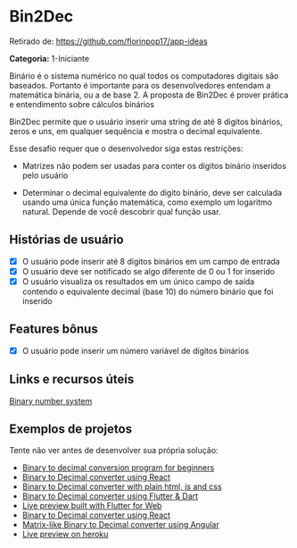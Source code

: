 # Bin2Dec

Retirado de: https://github.com/florinpop17/app-ideas

**Categoria:** 1-Iniciante

Binário é o sistema numérico no qual todos os computadores digitais são baseados.
Portanto é importante para os desenvolvedores entendam a matemática binária,
ou a de base 2. A proposta de Bin2Dec é prover prática e entendimento sobre
cálculos binários

Bin2Dec permite que o usuário inserir uma string de até 8 digitos binários,
zeros e uns, em qualquer sequência e mostra o decimal equivalente.

Esse desafio requer que o desenvolvedor siga estas restrições:

-   Matrizes não podem ser usadas para conter os dígitos binário inseridos
    pelo usuário

-   Determinar o decimal equivalente do digito binário, deve ser calculada 
    usando uma única função matemática, como exemplo um logaritmo
    natural. Depende de você descobrir qual função usar.

## Histórias de usuário
 
-   [x] O usuário pode inserir até 8 dígitos binários em um campo de entrada
-   [x] O usuário deve ser notificado se algo diferente de 0 ou 1 for inserido
-   [x] O usuário visualiza os resultados em um único campo de saída contendo o equivalente decimal (base 10) do número binário que foi inserido

## Features bônus

-   [x] O usuário pode inserir um número variável de dígitos binários

## Links e recursos úteis 

[Binary number system](https://en.wikipedia.org/wiki/Binary_number)

## Exemplos de projetos

Tente não ver antes de desenvolver sua própria solução:

-   [Binary to decimal conversion program for beginners](https://www.youtube.com/watch?v=YMIALQE26KQ)
-   [Binary to Decimal converter using React](https://github.com/email2vimalraj/Bin2Dec)
-   [Binary to Decimal converter with plain html, js and css](https://grfreire.github.io/Bin2Dec/)
-   [Binary to Decimal converter using Flutter & Dart](https://github.com/israelss/AppIdeasCollection/tree/master/Tier1/Bin2Dec)
-   [Live preview built with Flutter for Web](https://bin2dec.web.app/#/)
-   [Binary to Decimal converter using React](https://github.com/geoffctn/Bin2Dec)
-   [Matrix-like Binary to Decimal converter using Angular](https://github.com/ZangiefWins/MatrixBin2Dec)
-   [Live preview on heroku](https://matrix-bin2dec.herokuapp.com/)

